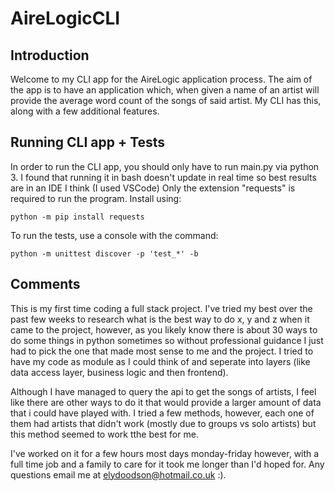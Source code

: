 # AireLogicCLI
## Introduction
Welcome to my CLI app for the AireLogic application process.
The aim of the app is to have an application which, when given a name of an artist will provide the average word count of the songs of said artist.
My CLI has this, along with a few additional features.

## Running CLI app + Tests
In order to run the CLI app, you should only have to run main.py via python 3.
I found that running it in bash doesn't update in real time so best results are in an IDE I think (I used VSCode)
Only the extension "requests" is required to run the program.
Install using:

`python -m pip install requests`

To run the tests, use a console with the command: 

`python -m unittest discover -p 'test_*' -b`

## Comments
This is my first time coding a full stack project. I've tried my best over the past few weeks to research what is the best way to do x, y and z when it came to the project, however, as you likely know there is about 30 ways to do some things in python sometimes so without professional guidance I just had to pick the one that made most sense to me and the project.
I tried to have my code as module as I could think of and seperate into layers (like data access layer, business logic and then frontend).

Although I have managed to query the api to get the songs of artists, I feel like there are other ways to do it that would provide a larger amount of data that i could have played with.
I tried a few methods, however, each one of them had artists that didn't work (mostly due to groups vs solo artists) but this method seemed to work tthe best for me.

I've worked on it for a few hours most days monday-friday however, with a full time job and a family to care for it took me longer than I'd hoped for.
Any questions email me at elydoodson@hotmail.co.uk :).